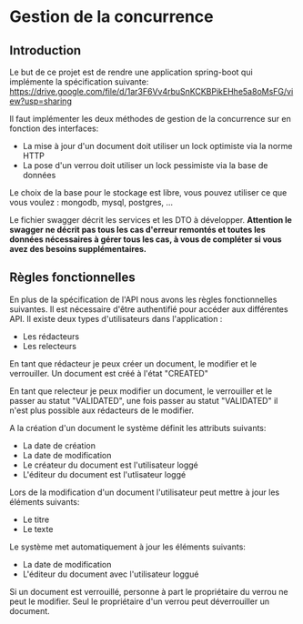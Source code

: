 # Gestion de la concurrence

## Introduction

Le but de ce projet est de rendre une application spring-boot qui implémente la spécification suivante: https://drive.google.com/file/d/1ar3F6Vv4rbuSnKCKBPikEHhe5a8oMsFG/view?usp=sharing

Il faut implémenter les deux méthodes de gestion de la concurrence sur en fonction des interfaces:

- La mise à jour d&#39;un document doit utiliser un lock optimiste via la norme HTTP
- La pose d&#39;un verrou doit utiliser un lock pessimiste via la base de données

Le choix de la base pour le stockage est libre, vous pouvez utiliser ce que vous voulez : mongodb, mysql, postgres, …

Le fichier swagger décrit les services et les DTO à développer. **Attention le swagger ne décrit pas tous les cas d&#39;erreur remontés et toutes les données nécessaires à gérer tous les cas, à vous de compléter si vous avez des besoins supplémentaires.**

## Règles fonctionnelles

En plus de la spécification de l&#39;API nous avons les règles fonctionnelles suivantes. Il est nécessaire d&#39;être authentifié pour accéder aux différentes API. Il existe deux types d&#39;utilisateurs dans l&#39;application :

- Les rédacteurs
- Les relecteurs

En tant que rédacteur je peux créer un document, le modifier et le verrouiller. Un document est créé à l&#39;état &quot;CREATED&quot;

En tant que relecteur je peux modifier un document, le verrouiller et le passer au statut &quot;VALIDATED&quot;, une fois passer au statut &quot;VALIDATED&quot; il n&#39;est plus possible aux rédacteurs de le modifier.

A la création d&#39;un document le système définit les attributs suivants:

- La date de création
- La date de modification
- Le créateur du document est l&#39;utilisateur loggé
- L&#39;éditeur du document est l&#39;utlisateur loggé

Lors de la modification d&#39;un document l&#39;utilisateur peut mettre à jour les éléments suivants:

- Le titre
- Le texte

Le système met automatiquement à jour les éléments suivants:

- La date de modification
- L&#39;éditeur du document avec l&#39;utilisateur loggué

Si un document est verrouillé, personne à part le propriétaire du verrou ne peut le modifier. Seul le propriétaire d&#39;un verrou peut déverrouiller un document.
